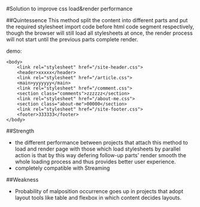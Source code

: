 #Solution to improve css load&render performance

##Quintessence
This method split the content into different parts and put the required stylesheet import code before html code segment respectively, though the browser will still load all stylesheets at once, the render process will not start until the previous parts complete render.

demo:
	
	<body>
		<link rel="stylesheet" href="/site-header.css">
		<header>xxxxx</header>
		<link rel="stylesheet" href="/article.css">
		<main>yyyyyyy</main>
		<link rel="stylesheet" href="/comment.css">
		<section class="comments">zzzzzz</section>
		<link rel="stylesheet" href="/about-me.css">
		<section class="about-me">00000</section>
		<link rel="stylesheet" href="/site-footer.css">
		<footer>333333</footer>
	</body>

##Strength
* the different performance between projects that attach this method to load and render page with those which load stylesheets by parallel action is that by this way defering follow-up parts' render smooth the whole loading process and thus provides better user experience.
* completely compatible with Streaming

##Weakness
* Probability of malposition occurrence goes up in projects that adopt layout tools like table and flexbox in which content decides layouts.
